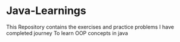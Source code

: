 # Java-Learnings
This  Repository contains the exercises and practice problems I have completed 
journey To learn OOP concepts in java 
